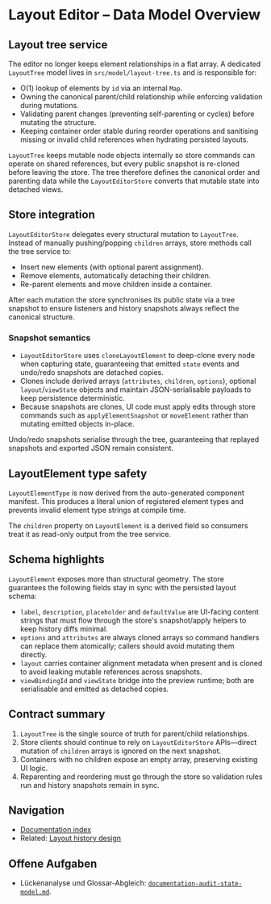 # Layout Editor – Data Model Overview

## Layout tree service

The editor no longer keeps element relationships in a flat array. A dedicated `LayoutTree`
model lives in `src/model/layout-tree.ts` and is responsible for:

- O(1) lookup of elements by `id` via an internal `Map`.
- Owning the canonical parent/child relationship while enforcing validation during
  mutations.
- Validating parent changes (preventing self-parenting or cycles) before mutating the
  structure.
- Keeping container order stable during reorder operations and sanitising missing or
  invalid child references when hydrating persisted layouts.

`LayoutTree` keeps mutable node objects internally so store commands can operate on shared
references, but every public snapshot is re-cloned before leaving the store. The tree
therefore defines the canonical order and parenting data while the `LayoutEditorStore`
converts that mutable state into detached views.

## Store integration

`LayoutEditorStore` delegates every structural mutation to `LayoutTree`. Instead of
manually pushing/popping `children` arrays, store methods call the tree service to:

- Insert new elements (with optional parent assignment).
- Remove elements, automatically detaching their children.
- Re-parent elements and move children inside a container.

After each mutation the store synchronises its public state via a tree snapshot to ensure
listeners and history snapshots always reflect the canonical structure.

### Snapshot semantics

- `LayoutEditorStore` uses `cloneLayoutElement` to deep-clone every node when capturing
  state, guaranteeing that emitted `state` events and undo/redo snapshots are detached
  copies.
- Clones include derived arrays (`attributes`, `children`, `options`), optional
  `layout`/`viewState` objects and maintain JSON-serialisable payloads to keep persistence
  deterministic.
- Because snapshots are clones, UI code must apply edits through store commands such as
  `applyElementSnapshot` or `moveElement` rather than mutating emitted objects in-place.

Undo/redo snapshots serialise through the tree, guaranteeing that replayed snapshots and
exported JSON remain consistent.

## LayoutElement type safety

`LayoutElementType` is now derived from the auto-generated component manifest. This
produces a literal union of registered element types and prevents invalid element type
strings at compile time.

The `children` property on `LayoutElement` is a derived field so consumers treat it as
read-only output from the tree service.

## Schema highlights

`LayoutElement` exposes more than structural geometry. The store guarantees the following
fields stay in sync with the persisted layout schema:

- `label`, `description`, `placeholder` and `defaultValue` are UI-facing content strings
  that must flow through the store's snapshot/apply helpers to keep history diffs minimal.
- `options` and `attributes` are always cloned arrays so command handlers can replace them
  atomically; callers should avoid mutating them directly.
- `layout` carries container alignment metadata when present and is cloned to avoid
  leaking mutable references across snapshots.
- `viewBindingId` and `viewState` bridge into the preview runtime; both are serialisable
  and emitted as detached copies.

## Contract summary

1. `LayoutTree` is the single source of truth for parent/child relationships.
2. Store clients should continue to rely on `LayoutEditorStore` APIs—direct mutation of
   `children` arrays is ignored on the next snapshot.
3. Containers with no children expose an empty array, preserving existing UI logic.
4. Reparenting and reordering must go through the store so validation rules run and
   history snapshots remain in sync.

## Navigation

- [Documentation index](./README.md)
- Related: [Layout history design](./history-design.md)

## Offene Aufgaben

- Lückenanalyse und Glossar-Abgleich: [`documentation-audit-state-model.md`](../todo/documentation-audit-state-model.md).
